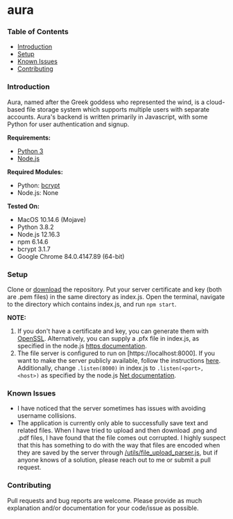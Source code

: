 # aura

### Table of Contents
* [Introduction](#introduction)
* [Setup](#setup)
* [Known Issues](#known-issues)
* [Contributing](#contributing)

### Introduction
Aura, named after the Greek goddess who represented the wind, is a cloud-based file storage system which supports multiple users with separate accounts. Aura's backend is written primarily in Javascript, with some Python for user authentication and signup.

**Requirements:**
* [Python 3](https://www.python.org/downloads/)
* [Node.js](https://nodejs.org/en/download/)

**Required Modules:**
* Python: [bcrypt](https://pypi.org/project/bcrypt/)
* Node.js: None

**Tested On:**
* MacOS 10.14.6 (Mojave)
* Python 3.8.2
* Node.js 12.16.3
* npm 6.14.6
* bcrypt 3.1.7
* Google Chrome 84.0.4147.89 (64-bit)

### Setup
Clone or [download](https://github.com/padkinsdev/aura/archive/master.zip) the repository. Put your server certificate and key (both are .pem files) in the same directory as index.js. Open the terminal, navigate to the directory which contains index.js, and run `npm start`.

**NOTE:**
1. If you don't have a certificate and key, you can generate them with [OpenSSL](https://www.openssl.org/source/). Alternatively, you can supply a .pfx file in index.js, as specified in the node.js [https documentation](https://nodejs.org/api/https.html#https_https_createserver_options_requestlistener).
2. The file server is configured to run on [https://localhost:8000]. If you want to make the server publicly available, follow the instructions [here](https://stackoverflow.com/a/14293394). Additionally, change `.listen(8000)` in index.js to `.listen(<port>, <host>)` as specified by the node.js [Net documentation](https://nodejs.org/api/net.html#net_server_listen_port_host_backlog_callback).

### Known Issues
* I have noticed that the server sometimes has issues with avoiding username collisions.
* The application is currently only able to successfully save text and related files. When I have tried to upload and then download .png and .pdf files, I have found that the file comes out corrupted. I highly suspect that this has something to do with the way that files are encoded when they are saved by the server through [/utils/file_upload_parser.js](https://github.com/padkinsdev/aura/utils/file_upload_parser.js), but if anyone knows of a solution, please reach out to me or submit a pull request.

### Contributing
Pull requests and bug reports are welcome. Please provide as much explanation and/or documentation for your code/issue as possible.
